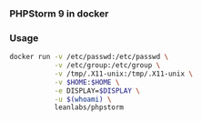 ### PHPStorm 9 in docker

### Usage

```bash
docker run -v /etc/passwd:/etc/passwd \
           -v /etc/group:/etc/group \
           -v /tmp/.X11-unix:/tmp/.X11-unix \
           -v $HOME:$HOME \
           -e DISPLAY=$DISPLAY \
           -u $(whoami) \
           leanlabs/phpstorm
```
